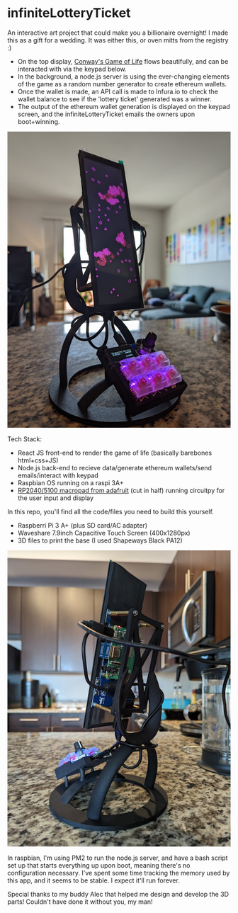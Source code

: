 # infiniteLotteryTicket
An interactive art project that could make you a billionaire overnight! I made this as a gift for a wedding. It was either this, or oven mitts from the registry :)

  * On the top display, [Conway's Game of Life](https://codepen.io/3obby/pen/zYWrRNX) flows beautifully, and can be interacted with via the keypad below.
  * In the background, a node.js server is using the ever-changing elements of the game as a random number generator to create ethereum wallets.
  * Once the wallet is made, an API call is made to Infura.io to check the wallet balance to see if the 'lottery ticket' generated was a winner.
  * The output of the ethereum wallet generation is displayed on the keypad screen, and the infiniteLotteryTicket emails the owners upon boot+winning.
  
![](https://github.com/3obby/infiniteLotteryTicket/blob/master/images/lotteryTicket.jpg)

Tech Stack:
* React JS front-end to render the game of life (basically barebones html+css+JS)
* Node.js back-end to recieve data/generate ethereum wallets/send emails/interact with keypad
* Raspbian OS running on a raspi 3A+
* [RP2040/5100 macropad from adafruit](https://learn.adafruit.com/adafruit-macropad-rp2040) (cut in half) running circuitpy for the user input and display

In this repo, you'll find all the code/files you need to build this yourself.
   * Raspberri Pi 3 A+ (plus SD card/AC adapter)
   * Waveshare 7.9inch Capacitive Touch Screen (400x1280px)
   * 3D files to print the base (I used Shapeways Black PA12)

![](https://github.com/3obby/infiniteLotteryTicket/blob/master/images/lotteryTicketBack.jpg)

In raspbian, I'm using PM2 to run the node.js server, and have a bash script set up that starts everything up upon boot, meaning there's no configuration necessary.
I've spent some time tracking the memory used by this app, and it seems to be stable. I expect it'll run forever.

Special thanks to my buddy Alec that helped me design and develop the 3D parts! Couldn't have done it without you, my man!
